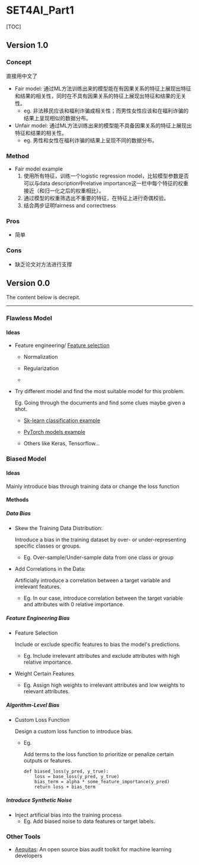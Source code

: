 # SET4AI_Part1

[TOC]



## Version 1.0

### Concept

直接用中文了

+ Fair model: 通过ML方法训练出来的模型能在有因果关系的特征上展现出特征和结果的相关性，同时在不具有因果关系的特征上展现出特征和结果的无关性。
  + eg. 非法移民应该和福利诈骗成相关性；而男性女性应该和在福利诈骗的结果上呈现相似的数据分布。
+ Unfair model: 通过ML方法训练出来的模型能不具备因果关系的特征上展现出特征和结果的相关性。
  + eg. 男性和女性在福利诈骗的结果上呈现不同的数据分布。

### Method

+ Fair model example
  1. 使用所有特征，训练一个logistic regression model，比较模型参数是否可以与data description中relative importance这一栏中每个特征的权重接近（和归一化之后的权重相比）。
  2. 通过模型的权重筛选出不重要的特征，在特征上进行奇偶校验。
  3. 结合两步证明fairness and correctness

### Pros

+ 简单

### Cons

+ 缺乏论文对方法进行支撑



## Version 0.0

The content below is decrepit.

------


### Flawless Model

#### Ideas

+ Feature engineering/ [Feature selection](https://scikit-learn.org/stable/modules/feature_selection.html)

  + Normalization

  + Regularization

  + 

+ Try different model and find the most suitable model for this problem.

  Eg. Going through the documents and find some clues maybe given a shot. 

  + [Sk-learn classification example](https://scikit-learn.org/stable/auto_examples/classification/plot_classifier_comparison.html#sphx-glr-auto-examples-classification-plot-classifier-comparison-py)
  + [PyTorch models example](https://pytorch.org/vision/stable/models.html)

  + Others like Keras, Tensorflow...



### Biased Model

#### Ideas

Mainly introduce bias through training data or change the loss function

#### Methods

##### Data Bias

+ Skew the Training Data Distribution: 

  Introduce a bias in the training dataset by over- or under-representing specific classes or groups.

  + Eg. Over-sample/Under-sample data from one class or group

+ Add Correlations in the Data: 

  Artificially introduce a correlation between a target variable and irrelevant features.

  + Eg. In our case, introduce correlation between the target variable and attributes with 0 relative importance.

##### Feature Engineering Bias

+ Feature Selection

  Include or exclude specific features to bias the model's predictions.

  + Eg. Include irrelevant attributes and exclude attributes with high relative importance.

+ Weight Certain Features

  + Eg. Assign high weights to irrelevant attributes and low weights to relevant attributes.

##### Algorithm-Level Bias

+ Custom Loss Function

  Design a custom loss function to introduce bias.

  + Eg.

    Add terms to the loss function to prioritize or penalize certain outputs or features.

    ```
    def biased_loss(y_pred, y_true):
        loss = base_loss(y_pred, y_true)
        bias_term = alpha * some_feature_importance(y_pred)
        return loss + bias_term
    ```

##### Introduce Synthetic Noise

+ Inject artificial bias into the training process
  + Eg. Add biased noise to data features or target labels.





### Other Tools

+ [Aequitas](https://www.datasciencepublicpolicy.org/our-work/tools-guides/aequitas/): An open source bias audit toolkit for machine learning developers
